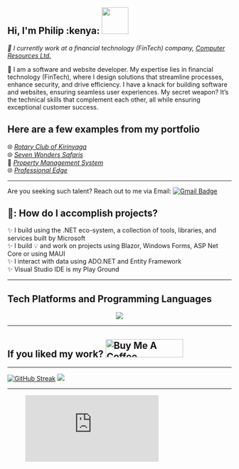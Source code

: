 <h2>Hi, I'm Philip :kenya: <img src="https://media.giphy.com/media/WUlplcMpOCEmTGBtBW/giphy.gif" width="60"> </h2>

<p>
<em>🏢 I currently work at a financial technology (FinTech) company, <a href="https://www.computeresources.co.ke">Computer Resources Ltd.</a> </em>
</p>

<p>
🌱 I am a software and website developer. My expertise lies in financial technology (FinTech), where I design solutions that streamline processes, enhance security, and drive efficiency. I have a knack for building software and websites, ensuring seamless user experiences. My secret weapon? It’s the technical skills that complement each other, all while ensuring exceptional customer success.
</p>

## Here are a few examples from my portfolio
🌐<em> <a target="_blank" href="https://rotarykirinyaga.org">Rotary Club of Kirinyaga </a> </em> <br/>
🌐<em> <a target="_blank" href="https://www.sevenwonderssafaris.co.ke">Seven Wonders Safaris </a> </em> <br/>
🏢<em> <a target="_blank" href="https://www.computeresources.co.ke/Services/Property">Property Management System </a> </em> <br/>
🌐<em> <a target="_blank" href="https://professionaledge.co.ke/">Professional Edge </a> </em> 

<hr/>

Are you seeking such talent? Reach out to me via Email: [![Gmail Badge](https://img.shields.io/badge/-njurunjoroge@gmail.com-c14438?style=flat-square&logo=Gmail&logoColor=white&link=mailto:njurunjoroge@gmail.com)](mailto:njurunjoroge@gmail.com)

## 🚢: How do I accomplish projects?
✨  I build using the .NET eco-system, a collection of tools, libraries, and services built by Microsoft <br/>
✨  I build 💡 and work on projects using Blazor, Windows Forms, ASP Net Core or using MAUI <br/>
✨  I interact with data using ADO.NET and Entity Framework <br/>
✨  Visual Studio IDE is my Play Ground <br/>

<hr/>

## Tech Platforms and Programming Languages

<p align="center">
  <a href="https://skillicons.dev">
    <img src="https://skillicons.dev/icons?i=github,azure,bootstrap,cs,dotnet,gcp,mysql,postman,visualstudio,windows"/>
  </a>
</p>
 
<hr/>

## If you liked my work? <a href="https://bmc.link/Njoro007" target="_blank"><img src="https://cdn.buymeacoffee.com/buttons/default-orange.png" alt="Buy Me A Coffee" height="41" width="174"></a>

<hr/>

[![GitHub Streak](https://streak-stats.demolab.com?user=Njuru007&theme=earth&border_radius=5)](https://git.io/streak-stats) <img src="https://github-readme-stats.vercel.app/api?username=Njuru007&show_icons=true&theme=dark"/>

<hr/>

<figure><embed src="https://wakatime.com/share/@96d68408-7022-4215-9fad-49e443748d7d/f1efbc82-58c0-4d6d-ac5d-d713400ca9a5.svg"></embed></figure>


